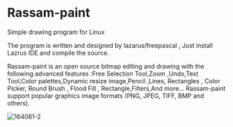 Rassam-paint
============

Simple drawing program for Linux

The program is written and designed by lazarus/freepascal , Just install Lazrus IDE  and compile the source.

Rassam-paint is an open source bitmap editing and drawing with the following advanced features :Free Selection Tool,Zoom ,Undo,Text Tool,Color palettes,Dynamic resize image,Pencil ,Lines, Rectangles , Color Picker, Round Brush , Flood Fill , Rectangle,Filters,And more... Rassam-paint support popular graphics image formats (PNG, JPEG, TIFF, BMP and others).

![164061-2](https://cloud.githubusercontent.com/assets/7577877/2967844/0d524dba-db37-11e3-9c1b-4f0cac7978a4.png)
